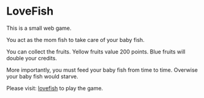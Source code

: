 # LoveFish

This is a small web game. 

You act as the mom fish to take care of your baby fish. 

You can collect the fruits. Yellow fruits value 200 points. Blue fruits will double your credits.

More importantly, you must feed your baby fish from time to time. Overwise your baby fish would starve.

Please visit: [lovefish](https://www.lovefish.ziruiapp.com/) to play the game.

